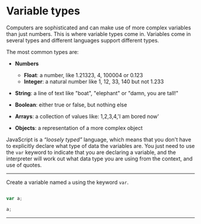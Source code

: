 # Variable types

Computers are sophisticated and can make use of more complex variables than just numbers. This is where variable types come in. Variables come in several types and different languages support different types.

The most common types are:

* **Numbers**
    * **Float**: a number, like 1.21323, 4, 100004 or 0.123
    * **Integer**: a natural number like 1, 12, 33, 140 but not 1.233

* **String**: a line of text like "boat", "elephant" or "damn, you are tall!"

* **Boolean**: either true or false, but nothing else

* **Arrays**: a collection of values like: 1,2,3,4,'I am bored now'

* **Objects**: a representation of a more complex object

JavaScript is a *“loosely typed”* language, which means that you don't have to explicitly declare what type of data the variables are. You just need to use the ```var``` keyword to indicate that you are declaring a variable, and the interpreter will work out what data type you are using from the context, and use of quotes.



---

Create a variable named `a` using the keyword `var`.

```js

```

```js
var a;
```

```js
a;
```

---
